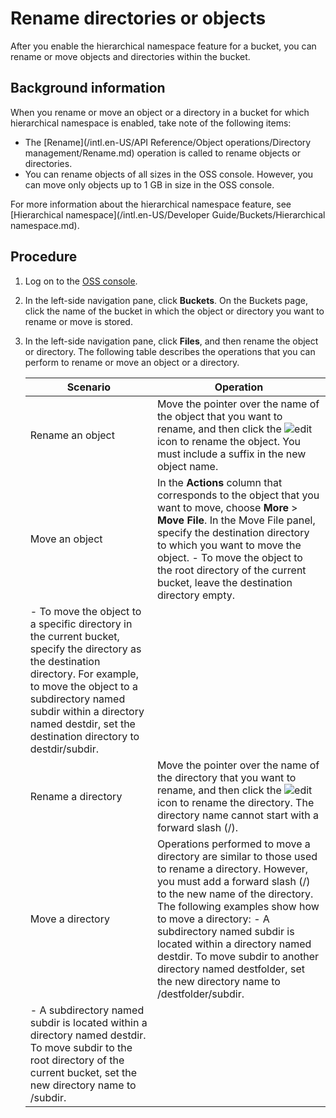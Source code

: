 # Rename directories or objects

After you enable the hierarchical namespace feature for a bucket, you can rename or move objects and directories within the bucket.

## Background information

When you rename or move an object or a directory in a bucket for which hierarchical namespace is enabled, take note of the following items:

-   The [Rename](/intl.en-US/API Reference/Object operations/Directory management/Rename.md) operation is called to rename objects or directories.
-   You can rename objects of all sizes in the OSS console. However, you can move only objects up to 1 GB in size in the OSS console.

For more information about the hierarchical namespace feature, see [Hierarchical namespace](/intl.en-US/Developer Guide/Buckets/Hierarchical namespace.md).

## Procedure

1.  Log on to the [OSS console](https://oss.console.aliyun.com/).

2.  In the left-side navigation pane, click **Buckets**. On the Buckets page, click the name of the bucket in which the object or directory you want to rename or move is stored.

3.  In the left-side navigation pane, click **Files**, and then rename the object or directory. The following table describes the operations that you can perform to rename or move an object or a directory.

    |Scenario|Operation|
    |--------|---------|
    |Rename an object|Move the pointer over the name of the object that you want to rename, and then click the ![edit](https://static-aliyun-doc.oss-accelerate.aliyuncs.com/assets/img/en-US/9779712261/p277398.png) icon to rename the object. You must include a suffix in the new object name.|
    |Move an object|In the **Actions** column that corresponds to the object that you want to move, choose **More** \> **Move File**. In the Move File panel, specify the destination directory to which you want to move the object.     -   To move the object to the root directory of the current bucket, leave the destination directory empty.
    -   To move the object to a specific directory in the current bucket, specify the directory as the destination directory. For example, to move the object to a subdirectory named subdir within a directory named destdir, set the destination directory to destdir/subdir. |
    |Rename a directory|Move the pointer over the name of the directory that you want to rename, and then click the ![edit](https://static-aliyun-doc.oss-accelerate.aliyuncs.com/assets/img/en-US/9779712261/p277398.png) icon to rename the directory. The directory name cannot start with a forward slash \(/\).|
    |Move a directory|Operations performed to move a directory are similar to those used to rename a directory. However, you must add a forward slash \(/\) to the new name of the directory. The following examples show how to move a directory:     -   A subdirectory named subdir is located within a directory named destdir. To move subdir to another directory named destfolder, set the new directory name to /destfolder/subdir.
    -   A subdirectory named subdir is located within a directory named destdir. To move subdir to the root directory of the current bucket, set the new directory name to /subdir. |


